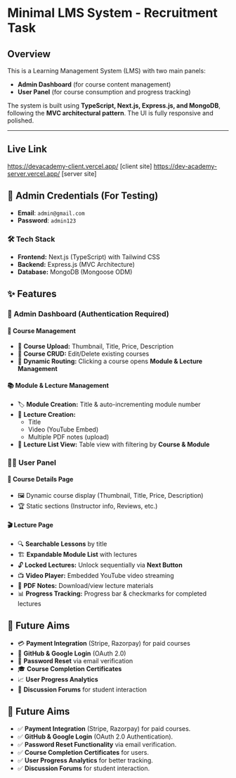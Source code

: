 # Minimal LMS System - Recruitment Task

## Overview
This is a Learning Management System (LMS) with two main panels:  
- **Admin Dashboard** (for course content management)  
- **User Panel** (for course consumption and progress tracking)  

The system is built using **TypeScript, Next.js, Express.js, and MongoDB**, following the **MVC architectural pattern**. The UI is fully responsive and polished.

---
## Live Link 
https://devacademy-client.vercel.app/  [client site]
https://dev-academy-server.vercel.app/ [server site]

## 🔑 Admin Credentials (For Testing)
- **Email**: `admin@gmail.com`
- **Password**: `admin123`


### 🛠️ Tech Stack
- **Frontend:** Next.js (TypeScript) with Tailwind CSS  
- **Backend:** Express.js (MVC Architecture)  
- **Database:** MongoDB (Mongoose ODM)  

## ✨ Features  

### 🔑 Admin Dashboard (Authentication Required)
#### 🏫 Course Management  
- 📌 **Course Upload:** Thumbnail, Title, Price, Description  
- 📌 **Course CRUD:** Edit/Delete existing courses  
- 📌 **Dynamic Routing:** Clicking a course opens **Module & Lecture Management**  

#### 📚 Module & Lecture Management  
- 🏷️ **Module Creation:** Title & auto-incrementing module number  
- 🎥 **Lecture Creation:**  
  - Title  
  - Video (YouTube Embed)  
  - Multiple PDF notes (upload)  
- 📝 **Lecture List View:** Table view with filtering by **Course & Module**  

### 👩‍🎓 User Panel  
#### 📖 Course Details Page  
- 🖼️ Dynamic course display (Thumbnail, Title, Price, Description)  
- 🏆 Static sections (Instructor info, Reviews, etc.)  

#### 🎬 Lecture Page  
- 🔍 **Searchable Lessons** by title  
- 🏗️ **Expandable Module List** with lectures  
- 🔓 **Locked Lectures:** Unlock sequentially via **Next Button**  
- 📺 **Video Player:** Embedded YouTube video streaming  
- 📑 **PDF Notes:** Download/view lecture materials  
- 📊 **Progress Tracking:** Progress bar & checkmarks for completed lectures  

## 📌 Future Aims  
- 💳 **Payment Integration** (Stripe, Razorpay) for paid courses  
- 🔐 **GitHub & Google Login** (OAuth 2.0)  
- 📨 **Password Reset** via email verification  
- 🎓 **Course Completion Certificates**  
- 📈 **User Progress Analytics**  
- 💬 **Discussion Forums** for student interaction

## 🔮 Future Aims  
- ✅ **Payment Integration** (Stripe, Razorpay) for paid courses.  
- ✅ **GitHub & Google Login** (OAuth 2.0 Authentication).  
- ✅ **Password Reset Functionality** via email verification.  
- ✅ **Course Completion Certificates** for users.  
- ✅ **User Progress Analytics** for better tracking.  
- ✅ **Discussion Forums** for student interaction.  
